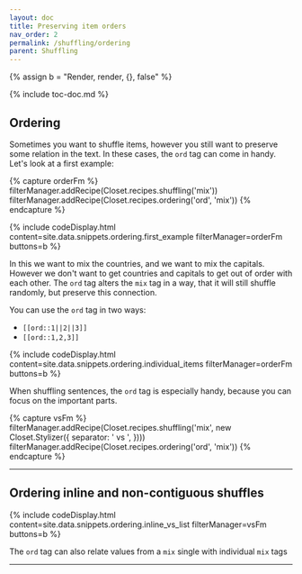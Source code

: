```yaml
---
layout: doc
title: Preserving item orders
nav_order: 2
permalink: /shuffling/ordering
parent: Shuffling
---
```


{% assign b = "Render, render, {}, false" %}

{% include toc-doc.md %}

## Ordering

Sometimes you want to shuffle items, however you still want to preserve some relation in the text.
In these cases, the `ord` tag can come in handy.
Let's look at a first example:

{% capture orderFm %}
filterManager.addRecipe(Closet.recipes.shuffling('mix'))
filterManager.addRecipe(Closet.recipes.ordering('ord', 'mix'))
{% endcapture %}

{% include codeDisplay.html content=site.data.snippets.ordering.first_example filterManager=orderFm buttons=b %}

In this we want to mix the countries, and we want to mix the capitals.
However we don't want to get countries and capitals to get out of order with each other.
The `ord` tag alters the `mix` tag in a way, that it will still shuffle randomly, but preserve this connection.

You can use the `ord` tag in two ways:
- `[[ord::1||2||3]]`
- `[[ord::1,2,3]]`

{% include codeDisplay.html content=site.data.snippets.ordering.individual_items filterManager=orderFm buttons=b %}

When shuffling sentences, the `ord` tag is especially handy, because you can focus on the important parts.

{% capture vsFm %}
filterManager.addRecipe(Closet.recipes.shuffling('mix', new Closet.Stylizer({
  separator: ' vs ',
})))
filterManager.addRecipe(Closet.recipes.ordering('ord', 'mix'))
{% endcapture %}

---

## Ordering inline and non-contiguous shuffles

{% include codeDisplay.html content=site.data.snippets.ordering.inline_vs_list filterManager=vsFm buttons=b %}

The `ord` tag can also relate values from a `mix` single with individual `mix` tags

---
